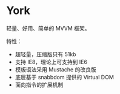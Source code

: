 # York

轻量、好用、简单的 MVVM 框架。


特性：


* 超轻量，压缩版只有 51kb
* 支持 IE8，理论上可支持到 IE6
* 模板语法采用 Mustache 的改良版
* 底层基于 snabbdom 提供的 Virtual DOM
* 面向指令的扩展机制

